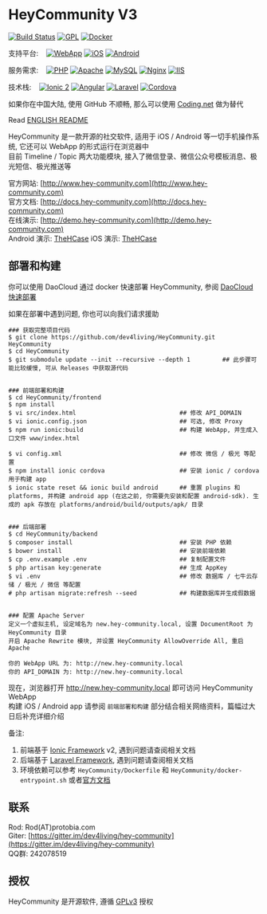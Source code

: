 HeyCommunity V3
============

[![Build Status](https://travis-ci.org/dev4living/HeyCommunity.svg?branch=master)](https://travis-ci.org/dev4living/HeyCommunity)
[![GPL](https://img.shields.io/badge/licence-GPL-red.svg?style=flat)](LICENSE.txt)
[![Docker](https://img.shields.io/badge/dockerImage-300M+-blue.svg?style=flat)](https://hub.daocloud.io/repos/e9aa4c04-33ac-4bc4-99fa-fb727c7acc11)

支持平台: &nbsp;&nbsp;
[![WebApp](https://img.shields.io/badge/WebApp-support-green.svg?style=flat)](#null)
[![iOS](https://img.shields.io/badge/iOS-support-green.svg?style=flat)](#null)
[![Android](https://img.shields.io/badge/Android-support-green.svg?style=flat)](#null)

服务需求: &nbsp;&nbsp;
[![PHP](https://img.shields.io/badge/PHP->5.5.9-yellowgreen.svg?style=flat)](#null)
[![Apache](https://img.shields.io/badge/Apache-normal-yellowgreen.svg?style=flat)](#null)
[![MySQL](https://img.shields.io/badge/MySQL-normal-yellowgreen.svg?style=flat)](#null)
[![Nginx](https://img.shields.io/badge/Nginx-unknown-lightgrey.svg?style=flat)](#null)
[![IIS](https://img.shields.io/badge/IIS-unknown-lightgrey.svg?style=flat)](#null)

技术栈: &nbsp;&nbsp;
[![Ionic 2](https://img.shields.io/badge/Ionic-2-yellow.svg?style=flat)](#null)
[![Angular](https://img.shields.io/badge/Angular-2-yellow.svg?style=flat)](#null)
[![Laravel](https://img.shields.io/badge/Laravel-5.1-yellow.svg?style=flat)](#null)
[![Cordova](https://img.shields.io/badge/Cordova-6-yellow.svg?style=flat)](#null)

如果你在中国大陆, 使用 GitHub 不顺畅, 那么可以使用 [Coding.net](https://coding.net/u/rod/p/HeyCommunity/git) 做为替代


Read [ENGLISH README](README.md)

HeyCommunity 是一款开源的社交软件, 适用于 iOS / Android 等一切手机操作系统, 它还可以 WebApp 的形式运行在浏览器中   
目前 Timeline / Topic 两大功能模块, 接入了微信登录、微信公众号模板消息、极光短信、极光推送等   

官方网站: [http://www.hey-community.com](http://www.hey-community.com)   
官方文档: [http://docs.hey-community.com](http://docs.hey-community.com)   
在线演示: [http://demo.hey-community.com](http://demo.hey-community.com)   
Android 演示: [TheHCase](https://fir.im/hc300)
iOS 演示: [TheHCase](https://fir.im/hc300)



## 部署和构建

你可以使用 DaoCloud 通过 docker 快速部署 HeyCommunity, 参阅 [DaoCloud 快速部署](http://docs.hey-community.com/started/daocloud.html)

如果在部署中遇到问题, 你也可以向我们请求援助

```
### 获取完整项目代码
$ git clone https://github.com/dev4living/HeyCommunity.git HeyCommunity
$ cd HeyCommunity
$ git submodule update --init --recursive --depth 1         ## 此步骤可能比较缓慢, 可从 Releases 中获取源代码


### 前端部署和构建
$ cd HeyCommunity/frontend
$ npm install
$ vi src/index.html                             ## 修改 API_DOMAIN
$ vi ionic.config.json                          ## 可选, 修改 Proxy
$ npm run ionic:build                           ## 构建 WebApp, 并生成入口文件 www/index.html

$ vi config.xml                                 ## 修改 微信 / 极光 等配置
$ npm install ionic cordova                     ## 安装 ionic / cordova 用于构建 app
$ ionic state reset && ionic build android      ## 重置 plugins 和 platforms, 并构建 android app (在这之前, 你需要先安装和配置 android-sdk). 生成的 apk 存放在 platforms/android/build/outputs/apk/ 目录


### 后端部署
$ cd HeyCommunity/backend
$ composer install                              ## 安装 PHP 依赖
$ bower install                                 ## 安装前端依赖
$ cp .env.example .env                          ## 复制配置文件
$ php artisan key:generate                      ## 生成 AppKey
$ vi .env                                       ## 修改 数据库 / 七牛云存储 / 极光 / 微信 等配置
# php artisan migrate:refresh --seed            ## 构建数据库并生成假数据


### 配置 Apache Server
定义一个虚拟主机, 设定域名为 new.hey-community.local, 设置 DocumentRoot 为 HeyCommunity 目录   
开启 Apache Rewrite 模块, 并设置 HeyCommunity AllowOverride All, 重启 Apache

你的 WebApp URL 为: http://new.hey-community.local
你的 API_DOMAIN 为: http://new.hey-community.local
```

现在，浏览器打开 http://new.hey-community.local 即可访问 HeyCommunity WebApp   
构建 iOS / Android app 请参阅 `前端部署和构建` 部分结合相关网络资料，篇幅过大日后补充详细介绍

备注:

1. 前端基于 [Ionic Framework](http://ionicframework.com) v2, 遇到问题请查阅相关文档
2. 后端基于 [Laravel Framework](http://laravel.com), 遇到问题请查阅相关文档
3. 环境依赖可以参考 `HeyCommunity/Dockerfile` 和 `HeyCommunity/docker-entrypoint.sh` 或者[官方文档](http://docs.hey-community.com)



## 联系

Rod: Rod(AT)protobia.com   
Giter: [https://gitter.im/dev4living/hey-community](https://gitter.im/dev4living/hey-community)   
QQ群: 242078519   



## 授权

HeyCommunity 是开源软件, 遵循 [GPLv3](LICENSE.txt) 授权
